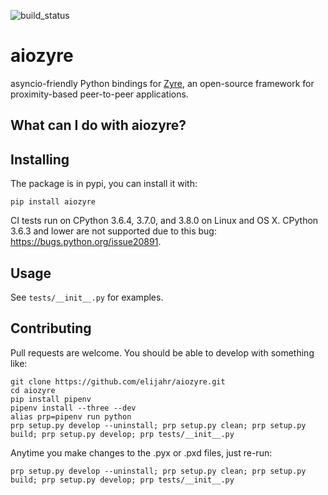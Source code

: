 ![build_status](https://travis-ci.org/elijahr/aiozyre.svg?branch=master)

# aiozyre
asyncio-friendly Python bindings for [Zyre](https://github.com/zeromq/zyre), an open-source framework for proximity-based peer-to-peer applications.

## What can I do with aiozyre?

## Installing

The package is in pypi, you can install it with:
```
pip install aiozyre
```

CI tests run on CPython 3.6.4, 3.7.0, and 3.8.0 on Linux and OS X.
CPython 3.6.3 and lower are not supported due to this bug: https://bugs.python.org/issue20891.

## Usage

See `tests/__init__.py` for examples.

## Contributing

Pull requests are welcome. You should be able to develop with something like:

```
git clone https://github.com/elijahr/aiozyre.git
cd aiozyre
pip install pipenv
pipenv install --three --dev
alias prp=pipenv run python
prp setup.py develop --uninstall; prp setup.py clean; prp setup.py build; prp setup.py develop; prp tests/__init__.py
```

Anytime you make changes to the .pyx or .pxd files, just re-run:
```
prp setup.py develop --uninstall; prp setup.py clean; prp setup.py build; prp setup.py develop; prp tests/__init__.py
```
